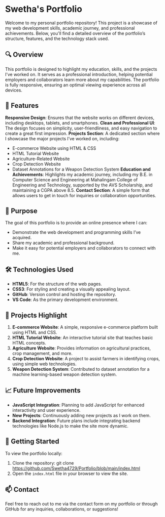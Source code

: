 # Swetha's Portfolio

Welcome to my personal portfolio repository! This project is a showcase of my web development skills, academic journey, and professional achievements. Below, you'll find a detailed overview of the portfolio’s structure, features, and the technology stack used.

## 🔍 Overview
This portfolio is designed to highlight my education, skills, and the projects I've worked on. It serves as a professional introduction, helping potential employers and collaborators learn more about my capabilities. The portfolio is fully responsive, ensuring an optimal viewing experience across all devices.

## 🌟 Features
**Responsive Design**: Ensures that the website works on different devices, including desktops, tablets, and smartphones.
**Clean and Professional UI**: The design focuses on simplicity, user-friendliness, and easy navigation to create a great first impression.
**Projects Section**: A dedicated section where I showcase the major projects I’ve worked on, including:
  - E-commerce Website using HTML & CSS
  - HTML Tutorial Website
  - Agriculture-Related Website
  - Crop Detection Website
  - Dataset Annotations for a Weapon Detection System
**Education and Achievements**: Highlights my academic journey, including my B.E. in Computer Science and Engineering at Mahalingam College of Engineering and Technology, supported by the AVS Scholarship, and maintaining a CGPA above 8.5.
**Contact Section**: A simple form that allows users to get in touch for inquiries or collaboration opportunities.

## 🎯 Purpose
The goal of this portfolio is to provide an online presence where I can:
- Demonstrate the web development and programming skills I’ve acquired.
- Share my academic and professional background.
- Make it easy for potential employers and collaborators to connect with me.

## 🛠️ Technologies Used
- **HTML5**: For the structure of the web pages.
- **CSS3**: For styling and creating a visually appealing layout.
- **GitHub**: Version control and hosting the repository.
- **VS Code**: As the primary development environment.

## 💼 Projects Highlight
1. **E-commerce Website**: A simple, responsive e-commerce platform built using HTML and CSS.
2. **HTML Tutorial Website**: An interactive tutorial site that teaches basic HTML concepts.
3. **Agriculture Website**: Provides information on agricultural practices, crop management, and more.
4. **Crop Detection Website**: A project to assist farmers in identifying crops, using simple web technologies.
5. **Weapon Detection System**: Contributed to dataset annotation for a machine learning-based weapon detection system.

## 📈 Future Improvements
- **JavaScript Integration**: Planning to add JavaScript for enhanced interactivity and user experience.
- **New Projects**: Continuously adding new projects as I work on them.
- **Backend Integration**: Future plans include integrating backend technologies like Node.js to make the site more dynamic.

## 🚀 Getting Started
To view the portfolio locally:
1. Clone the repository:
   git clone https://github.com/Swetha4729/Portfolio/blob/main/index.html
2. Open the `index.html` file in your browser to view the site.

## 📫 Contact
Feel free to reach out to me via the contact form on my portfolio or through GitHub for any inquiries, collaborations, or suggestions!
